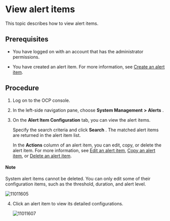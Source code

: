 View alert items 
=====================================

This topic describes how to view alert items. 

Prerequisites 
----------------------------------

* You have logged on with an account that has the administrator permissions.

  

* You have created an alert item. For more information, see [Create an alert item](../9.use-alert-management/2.create-an-alarm-item.md).

  




Procedure 
------------------------------

1. Log on to the OCP console.

   

2. In the left-side navigation pane, choose **System Management** **\>** **Alerts** .

   

3. On the **Alert Item Configuration** tab, you can view the alert items. 

   Specify the search criteria and click **Search** . The matched alert items are returned in the alert item list. 

   In the **Actions** column of an alert item, you can edit, copy, or delete the alert item. For more information, see [Edit an alert item](../9.use-alert-management/5.edit-an-alarm-item.md), [Copy an alert item](../9.use-alert-management/4.copy-alerts.md), or [Delete an alert item](../9.use-alert-management/6.delete-an-alarm-item.md). 
   
  <main id="notice" type='explain'>
    <h4>Note</h4>
    <p>System alert items cannot be deleted. You can only edit some of their configuration items, such as the threshold, duration, and alert level.</p>
  </main>

   ![11011605](https://help-static-aliyun-doc.aliyuncs.com/assets/img/en-US/9214306461/p346287.png)
   

4. Click an alert item to view its detailed configurations.

   ![11011607](https://help-static-aliyun-doc.aliyuncs.com/assets/img/en-US/9214306461/p346290.png)
   




